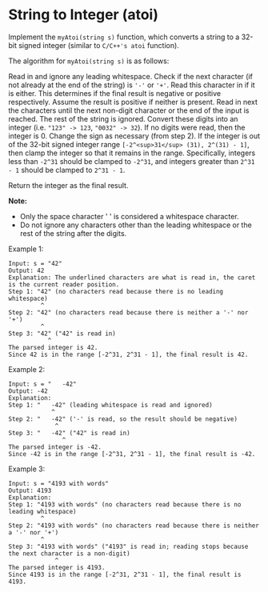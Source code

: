 # String to Integer (atoi)
Implement the ```myAtoi(string s)``` function, which converts a string to a 32-bit signed integer (similar to ```C/C++'s atoi``` function).


The algorithm for ```myAtoi(string s)``` is as follows:

Read in and ignore any leading whitespace.
Check if the next character (if not already at the end of the string) is ```'-'``` or ```'+'```. Read this character in if it is either. This determines if the final result is negative or positive respectively. Assume the result is positive if neither is present.
Read in next the characters until the next non-digit character or the end of the input is reached. The rest of the string is ignored.
Convert these digits into an integer (i.e. ```"123" -> 123```, ```"0032" -> 32```). If no digits were read, then the integer is 0. Change the sign as necessary (from step 2).
If the integer is out of the 32-bit signed integer range `[-2^<sup>31</sup> (31), 2^(31) - 1]`, then clamp the integer so that it remains in the range. Specifically, integers less than ```-2^31``` should be clamped to ```-2^31```, and integers greater than ```2^31 - 1``` should be clamped to ```2^31 - 1```.

Return the integer as the final result.

**Note:**

- Only the space character ' ' is considered a whitespace character.
- Do not ignore any characters other than the leading whitespace or the rest of the string after the digits.
 

Example 1:
```
Input: s = "42"
Output: 42
Explanation: The underlined characters are what is read in, the caret is the current reader position.
Step 1: "42" (no characters read because there is no leading whitespace)
         ^
Step 2: "42" (no characters read because there is neither a '-' nor '+')
         ^
Step 3: "42" ("42" is read in)
           ^
The parsed integer is 42.
Since 42 is in the range [-2^31, 2^31 - 1], the final result is 42.
```
Example 2:
```
Input: s = "   -42"
Output: -42
Explanation:
Step 1: "   -42" (leading whitespace is read and ignored)
            ^
Step 2: "   -42" ('-' is read, so the result should be negative)
             ^
Step 3: "   -42" ("42" is read in)
               ^
The parsed integer is -42.
Since -42 is in the range [-2^31, 2^31 - 1], the final result is -42.
```
Example 3:
```
Input: s = "4193 with words"
Output: 4193
Explanation:
Step 1: "4193 with words" (no characters read because there is no leading whitespace)
         ^
Step 2: "4193 with words" (no characters read because there is neither a '-' nor '+')
         ^
Step 3: "4193 with words" ("4193" is read in; reading stops because the next character is a non-digit)
             ^
The parsed integer is 4193.
Since 4193 is in the range [-2^31, 2^31 - 1], the final result is 4193.
```